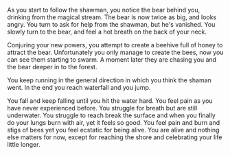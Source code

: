 As you start to follow the shawman, you notice the bear behind you, drinking from the magical stream.
The bear is now twice as big, and looks angry.
You turn to ask for help from the shawman, but he's vanished.
You slowly turn to the bear, and feel a hot breath on the back of your neck.

Conjuring your new powers, you attempt to create a beehive full of honey to attract the bear.
Unfortunately you only manage to create the bees, now you can see them starting to swarm.   A moment
later they are chasing you and the bear deeper in to the forest.

You keep running in the general direction in which you think the shaman went. In the end you reach 
waterfall and you jump.

You fall and keep falling until you hit the water hard. You feel pain as you have never experienced before.
You struggle for breath but are still underwater. You struggle to reach break the surface and when you
finally do your lungs burn with air, yet it feels so good.
You feel pain and burn and stigs of bees yet you feel ecstatic for being alive.
You are alive and nothing else matters for now, except for reaching the shore and celebrating your life 
little longer. 
